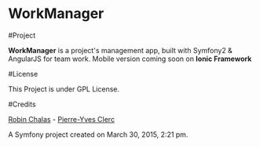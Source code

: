 WorkManager
=======

#Project

**WorkManager** is a project's management app, built with Symfony2 & AngularJS for team work.
Mobile version coming soon on **Ionic Framework**

#License

This Project is under GPL License.

#Credits

[Robin Chalas](http://chalasr.github.io) - [Pierre-Yves Clerc](http://py-clerc.fr)

A Symfony project created on March 30, 2015, 2:21 pm.
